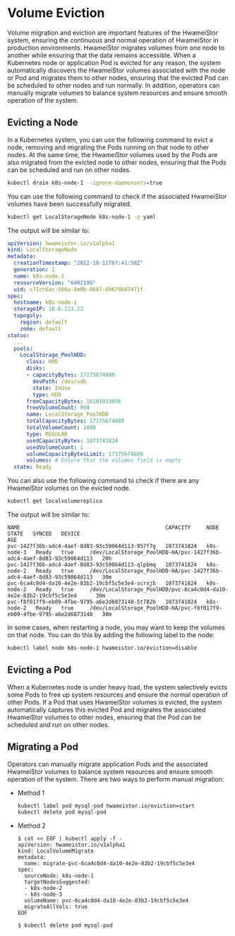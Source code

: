 # Volume Eviction

Volume migration and eviction are important features of the HwameiStor system, ensuring the continuous and normal operation of HwameiStor in production environments.
HwameiStor migrates volumes from one node to another while ensuring that the data remains accessible.
When a Kubernetes node or application Pod is evicted for any reason, the system automatically discovers the HwameiStor volumes associated with the node or Pod and migrates them to other nodes, ensuring that the evicted Pod can be scheduled to other nodes and run normally.
In addition, operators can manually migrate volumes to balance system resources and ensure smooth operation of the system.

## Evicting a Node

In a Kubernetes system, you can use the following command to evict a node, removing and migrating the Pods running on that node to other nodes.
At the same time, the HwameiStor volumes used by the Pods are also migrated from the evicted node to other nodes, ensuring that the Pods can be scheduled and run on other nodes.

```bash
kubectl drain k8s-node-1 --ignore-daemonsets=true
```

You can use the following command to check if the associated HwameiStor volumes have been successfully migrated.

```bash
kubectl get LocalStorageNode k8s-node-1 -o yaml
```

The output will be similar to:

```yaml
apiVersion: hwameistor.io/v1alpha1
kind: LocalStorageNode
metadata:
  creationTimestamp: "2022-10-11T07:41:58Z"
  generation: 1
  name: k8s-node-1
  resourceVersion: "6402198"
  uid: c71cc6ac-566a-4e0b-8687-69679b07471f
spec:
  hostname: k8s-node-1
  storageIP: 10.6.113.22
  topogoly:
    region: default
    zone: default
status:
  ...
  pools:
    LocalStorage_PoolHDD:
      class: HDD
      disks:
      - capacityBytes: 17175674880
        devPath: /dev/sdb
        state: InUse
        type: HDD
      freeCapacityBytes: 16101933056
      freeVolumeCount: 999
      name: LocalStorage_PoolHDD
      totalCapacityBytes: 17175674880
      totalVolumeCount: 1000
      type: REGULAR
      usedCapacityBytes: 1073741824
      usedVolumeCount: 1
      volumeCapacityBytesLimit: 17175674880
      volumes: # Ensure that the volumes field is empty
  state: Ready
```

You can also use the following command to check if there are any HwameiStor volumes on the evicted node.

```bash
kubectl get localvolumereplica
```

The output will be similar to:

```console
NAME                                              CAPACITY     NODE         STATE   SYNCED   DEVICE                                                                  AGE
pvc-1427f36b-adc4-4aef-8d83-93c59064d113-957f7g   1073741824   k8s-node-3   Ready   true     /dev/LocalStorage_PoolHDD-HA/pvc-1427f36b-adc4-4aef-8d83-93c59064d113   20h
pvc-1427f36b-adc4-4aef-8d83-93c59064d113-qlpbmq   1073741824   k8s-node-2   Ready   true     /dev/LocalStorage_PoolHDD-HA/pvc-1427f36b-adc4-4aef-8d83-93c59064d113   30m
pvc-6ca4c0d4-da10-4e2e-83b2-19cbf5c5e3e4-scrxjb   1073741824   k8s-node-2   Ready   true     /dev/LocalStorage_PoolHDD/pvc-6ca4c0d4-da10-4e2e-83b2-19cbf5c5e3e4      30m
pvc-f8f017f9-eb09-4fbe-9795-a6e2d6873148-5t782b   1073741824   k8s-node-2   Ready   true     /dev/LocalStorage_PoolHDD-HA/pvc-f8f017f9-eb09-4fbe-9795-a6e2d6873148   30m
```

In some cases, when restarting a node, you may want to keep the volumes on that node. You can do this by adding the following label to the node:

```bash
kubectl label node k8s-node-1 hwameistor.io/eviction=disable
```

## Evicting a Pod

When a Kubernetes node is under heavy load, the system selectively evicts some Pods to free up system resources and ensure the normal operation of other Pods.
If a Pod that uses HwameiStor volumes is evicted, the system automatically captures this evicted Pod and migrates the associated HwameiStor volumes to other nodes, ensuring that the Pod can be scheduled and run on other nodes.

## Migrating a Pod

Operators can manually migrate application Pods and the associated HwameiStor volumes to balance system resources and ensure smooth operation of the system.
There are two ways to perform manual migration:

- Method 1

  ```bash
  kubectl label pod mysql-pod hwameistor.io/eviction=start
  kubectl delete pod mysql-pod
  ```

- Method 2

  ```console
  $ cat << EOF | kubectl apply -f -
  apiVersion: hwameistor.io/v1alpha1
  kind: LocalVolumeMigrate
  metadata:
    name: migrate-pvc-6ca4c0d4-da10-4e2e-83b2-19cbf5c5e3e4
  spec:
    sourceNode: k8s-node-1
    targetNodesSuggested: 
    - k8s-node-2
    - k8s-node-3
    volumeName: pvc-6ca4c0d4-da10-4e2e-83b2-19cbf5c5e3e4
    migrateAllVols: true
  EOF

  $ kubectl delete pod mysql-pod
  ```
